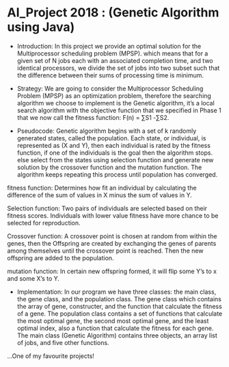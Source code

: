 # AI_Project 2018 : (Genetic Algorithm using Java)

* Introduction:
In this project we provide an optimal solution for the Multiprocessor scheduling problem (MPSP). which means that for a given set of N jobs each with an associated completion time, and two identical processors, we divide the set of jobs into two subset such that the difference between their sums of processing time is minimum.

* Strategy:
We are going to consider the Multiprocessor Scheduling Problem (MPSP) as an optimization problem, therefore the searching algorithm we choose to implement is the Genetic algorithm, it’s a local search algorithm with the objective function that we specified in Phase 1 that we now call the fitness function: F(n) = ∑S1 -∑S2.

* Pseudocode:
Genetic algorithm begins with a set of k randomly generated states, called the population. Each state, or individual, is represented as (X and Y), then each individual is rated by the fitness function, if one of the individuals is the goal then the algorithm stops. else select from the states using selection function and generate new solution by the crossover function and the mutation function. The algorithm keeps repeating this process until population has converged.

fitness function: 
Determines how fit an individual by calculating the difference of the sum of values in X minus the sum of values in Y.

Selection function:
Two pairs of individuals are selected based on their fitness scores. Individuals with lower value fitness have more chance to be selected for reproduction.

Crossover function:
A crossover point is chosen at random from within the genes, then the Offspring are created by exchanging the genes of parents among themselves until the crossover point is reached. Then the new offspring are added to the population.

mutation function:
In certain new offspring formed, it will flip some Y’s to x and some X’s to Y.

* Implementation: 
In our program we have three classes: the main class, the gene class, and the population class.
The gene class which contains the array of gene, constructer, and the function that calculate the fitness of a gene. 
The population class contains a set of functions that calculate the most optimal gene, the second most optimal gene, and the least optimal index, also a function that calculate the fitness for each gene. 
The main class (Genetic Algorithm) contains three objects, an array list of jobs, and five other functions.

...One of my favourite projects!
